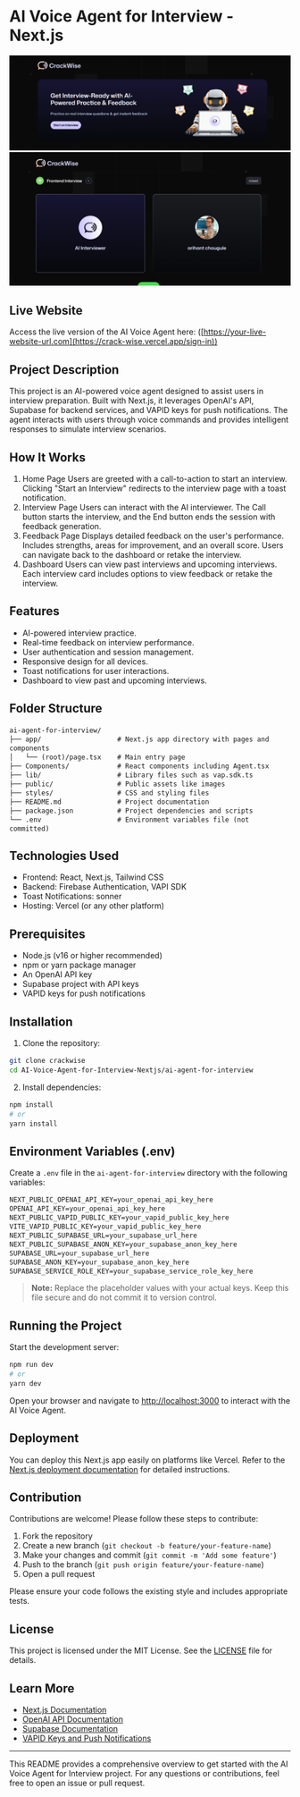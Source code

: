 # AI Voice Agent for Interview - Next.js

![AI Voice Agent Screenshot](home.png)
![AI Interview Screenshot](Interview_With_AI.png)

## Live Website

Access the live version of the AI Voice Agent here: ([https://your-live-website-url.com](https://crack-wise.vercel.app/sign-in))

## Project Description

This project is an AI-powered voice agent designed to assist users in interview preparation. Built with Next.js, it leverages OpenAI's API, Supabase for backend services, and VAPID keys for push notifications. The agent interacts with users through voice commands and provides intelligent responses to simulate interview scenarios.

## How It Works

1. Home Page
   Users are greeted with a call-to-action to start an interview.
   Clicking "Start an Interview" redirects to the interview page with a toast notification.
2. Interview Page
   Users can interact with the AI interviewer.
   The Call button starts the interview, and the End button ends the session with feedback generation.
3. Feedback Page
   Displays detailed feedback on the user's performance.
   Includes strengths, areas for improvement, and an overall score.
   Users can navigate back to the dashboard or retake the interview.
4. Dashboard
   Users can view past interviews and upcoming interviews.
   Each interview card includes options to view feedback or retake the interview.

## Features

- AI-powered interview practice.
- Real-time feedback on interview performance.
- User authentication and session management.
- Responsive design for all devices.
- Toast notifications for user interactions.
- Dashboard to view past and upcoming interviews.

## Folder Structure

```
ai-agent-for-interview/
├── app/                   # Next.js app directory with pages and components
│   └── (root)/page.tsx    # Main entry page
├── Components/            # React components including Agent.tsx
├── lib/                   # Library files such as vap.sdk.ts
├── public/                # Public assets like images
├── styles/                # CSS and styling files
├── README.md              # Project documentation
├── package.json           # Project dependencies and scripts
└── .env                   # Environment variables file (not committed)
```

## Technologies Used

- Frontend: React, Next.js, Tailwind CSS
- Backend: Firebase Authentication, VAPI SDK
- Toast Notifications: sonner
- Hosting: Vercel (or any other platform)

## Prerequisites

- Node.js (v16 or higher recommended)
- npm or yarn package manager
- An OpenAI API key
- Supabase project with API keys
- VAPID keys for push notifications

## Installation

1. Clone the repository:

```bash
git clone crackwise
cd AI-Voice-Agent-for-Interview-Nextjs/ai-agent-for-interview
```

2. Install dependencies:

```bash
npm install
# or
yarn install
```

## Environment Variables (.env)

Create a `.env` file in the `ai-agent-for-interview` directory with the following variables:

```env
NEXT_PUBLIC_OPENAI_API_KEY=your_openai_api_key_here
OPENAI_API_KEY=your_openai_api_key_here
NEXT_PUBLIC_VAPID_PUBLIC_KEY=your_vapid_public_key_here
VITE_VAPID_PUBLIC_KEY=your_vapid_public_key_here
NEXT_PUBLIC_SUPABASE_URL=your_supabase_url_here
NEXT_PUBLIC_SUPABASE_ANON_KEY=your_supabase_anon_key_here
SUPABASE_URL=your_supabase_url_here
SUPABASE_ANON_KEY=your_supabase_anon_key_here
SUPABASE_SERVICE_ROLE_KEY=your_supabase_service_role_key_here
```

> **Note:** Replace the placeholder values with your actual keys. Keep this file secure and do not commit it to version control.

## Running the Project

Start the development server:

```bash
npm run dev
# or
yarn dev
```

Open your browser and navigate to [http://localhost:3000](http://localhost:3000) to interact with the AI Voice Agent.

## Deployment

You can deploy this Next.js app easily on platforms like Vercel. Refer to the [Next.js deployment documentation](https://nextjs.org/docs/app/building-your-application/deploying) for detailed instructions.

## Contribution

Contributions are welcome! Please follow these steps to contribute:

1. Fork the repository
2. Create a new branch (`git checkout -b feature/your-feature-name`)
3. Make your changes and commit (`git commit -m 'Add some feature'`)
4. Push to the branch (`git push origin feature/your-feature-name`)
5. Open a pull request

Please ensure your code follows the existing style and includes appropriate tests.

## License

This project is licensed under the MIT License. See the [LICENSE](LICENSE) file for details.

## Learn More

- [Next.js Documentation](https://nextjs.org/docs)
- [OpenAI API Documentation](https://platform.openai.com/docs/)
- [Supabase Documentation](https://supabase.com/docs)
- [VAPID Keys and Push Notifications](https://developers.google.com/web/fundamentals/push-notifications/web-push-protocol)

---

This README provides a comprehensive overview to get started with the AI Voice Agent for Interview project. For any questions or contributions, feel free to open an issue or pull request.
